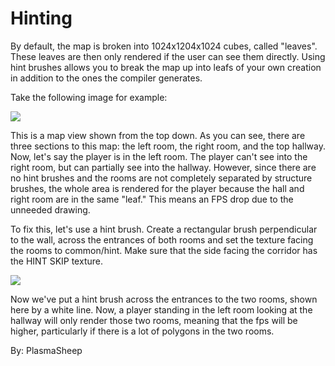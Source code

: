 Hinting
=======

By default, the map is broken into 1024x1204x1024 cubes, called "leaves". These leaves are then only rendered if the user can see them directly. Using hint brushes allows you to break the map up into leafs of your own creation in addition to the ones the compiler generates.

Take the following image for example:

![](http://developer.valvesoftware.com/w/images/c/c8/Hint_example1.jpg)

This is a map view shown from the top down. As you can see, there are three sections to this map: the left room, the right room, and the top hallway. Now, let's say the player is in the left room. The player can't see into the right room, but can partially see into the hallway. However, since there are no hint brushes and the rooms are not completely separated by structure brushes, the whole area is rendered for the player because the hall and right room are in the same "leaf." This means an FPS drop due to the unneeded drawing.

To fix this, let's use a hint brush. Create a rectangular brush perpendicular to the wall, across the entrances of both rooms and set the texture facing the rooms to common/hint. Make sure that the side facing the corridor has the HINT SKIP texture.

![](http://developer.valvesoftware.com/w/images/7/70/Hint_example3.jpg)

Now we've put a hint brush across the entrances to the two rooms, shown here by a white line. Now, a player standing in the left room looking at the hallway will only render those two rooms, meaning that the fps will be higher, particularly if there is a lot of polygons in the two rooms.

By: PlasmaSheep
